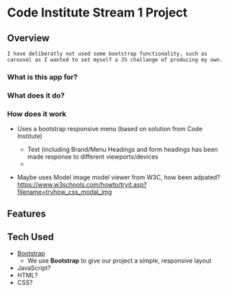 # Code Institute Stream 1 Project

## Overview

	I have deliberatly not used some bootstrap functionality, such as carousel as I wanted to set myself a JS challange of producing my own.


### What is this app for?


### What does it do?


### How does it work
- Uses a bootstrap responsive menu (based on solution from Code Institute)
	- Text (including Brand/Menu Headings and form headings has been made response to different viewports/devices
	- 

- Maybe uses Model image model viewer from W3C, how been adpated?
		https://www.w3schools.com/howto/tryit.asp?filename=tryhow_css_modal_img
		


## Features


## Tech Used
- [Bootstrap](http://getbootstrap.com/)
    - We use **Bootstrap** to give our project a simple, responsive layout
- JavaScript?
- HTML?
- CSS?
